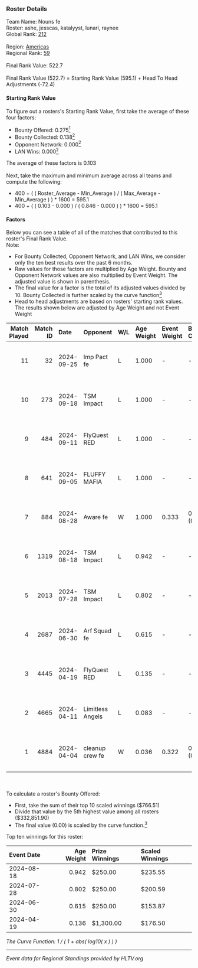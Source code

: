 ### Roster Details<br />
Team Name: Nouns fe<br />
Roster: ashe, jesscas, katalyyst, lunari, raynee<br />
Global Rank: [212](../../standings_global_2024_09_26.md)<br />
<br />
Region: [Americas]( ../../standings_americas_2024_09_26.md)<br />
Regional Rank: [59]( ../../standings_americas_2024_09_26.md)<br />
<br />
Final Rank Value:  522.7<br />
<br />
Final Rank Value (522.7) = Starting Rank Value (595.1) + Head To Head Adjustments (-72.4)<br />

#### Starting Rank Value<br />
To figure out a rosters's Starting Rank Value, first take the average of these four factors:<br />
- Bounty Offered: 0.275[<sup>1</sup>](#table2)
- Bounty Collected: 0.138[<sup>2</sup>](#table1)
- Opponent Network: 0.000[<sup>2</sup>](#table1)
- LAN Wins: 0.000[<sup>2</sup>](#table1)

The average of these factors is 0.103<br />
<br />
Next, take the maximum and minimum average across all teams and compute the following:<br />
- 400 + ( ( Roster_Average - Min_Average ) / ( Max_Average - Min_Average ) ) * 1600 = 595.1
- 400 + ( ( 0.103 - 0.000 ) / ( 0.846 - 0.000 ) ) * 1600 = 595.1


#### Factors<br />
Below you can see a table of all of the matches that contributed to this roster's Final Rank Value.<br />
Note:<br />

- For Bounty Collected, Opponent Network, and LAN Wins, we consider only the ten best results over the past 6 months.
- Raw values for those factors are multiplied by Age Weight. Bounty and Opponent Network values are also multiplied by Event Weight. The adjusted value is shown in parenthesis.
- The final value for a factor is the total of its adjusted values divided by 10. Bounty Collected is further scaled by the curve function[<sup>3</sup>](#curveFunction)
- Head to head adjustments are based on rosters' starting rank values. The results shown below are adjusted by Age Weight and not Event Weight
<span id="table1"></span><br />


| Match Played | Match ID | Date       | Opponent         | W/L | Age Weight | Event Weight | Bounty Collected | Opponent Network | LAN Wins  | H2H Adj. | Roster                                   |
| -: | -: | :- | :- | :- | :- | :- | :- | :- | :- | -: | :- |
|           11 |       32 | 2024-09-25 | Imp Pact fe      | L   | 1.000      | -            | -                | -                | -         |   -12.75 | ashe, jesscas, katalyyst, lunari, raynee |
|           10 |      273 | 2024-09-18 | TSM Impact       | L   | 1.000      | -            | -                | -                | -         |    -9.65 | ashe, jesscas, katalyyst, lunari, raynee |
|            9 |      484 | 2024-09-11 | FlyQuest RED     | L   | 1.000      | -            | -                | -                | -         |    -8.84 | ashe, jesscas, katalyyst, lunari, raynee |
|            8 |      641 | 2024-09-05 | FLUFFY MAFIA     | L   | 1.000      | -            | -                | -                | -         |   -18.34 | ashe, jesscas, katalyyst, lunari, raynee |
|            7 |      884 | 2024-08-28 | Aware fe         | W   | 1.000      | 0.333        | 0.000 (0.000)    | 0.000 (0.000)    | 0 (0.000) |     8.69 | ashe, jesscas, katalyyst, lunari, raynee |
|            6 |     1319 | 2024-08-18 | TSM Impact       | L   | 0.942      | -            | -                | -                | -         |   -10.78 | ashe, jesscas, katalyyst, lunari, raynee |
|            5 |     2013 | 2024-07-28 | TSM Impact       | L   | 0.802      | -            | -                | -                | -         |    -9.91 | ashe, jesscas, katalyyst, lunari, raynee |
|            4 |     2687 | 2024-06-30 | Arf Squad fe     | L   | 0.615      | -            | -                | -                | -         |    -8.30 | ashe, daria, jesscas, katalyyst, raynee  |
|            3 |     4445 | 2024-04-19 | FlyQuest RED     | L   | 0.135      | -            | -                | -                | -         |    -1.63 | ashe, katalyyst, Knopk@, lunari, tokkis  |
|            2 |     4665 | 2024-04-11 | Limitless Angels | L   | 0.083      | -            | -                | -                | -         |    -1.33 | ashe, jesscas, katalyyst, lunari, tokkis |
|            1 |     4884 | 2024-04-04 | cleanup crew fe  | W   | 0.036      | 0.322        | 0.000 (0.000)    | 0.000 (0.000)    | 0 (0.000) |     0.43 | ashe, jesscas, katalyyst, lunari, tokkis |

<br />
<span id="table2"></span><br />
To calculate a roster's Bounty Offered:<br />

- First, take the sum of their top 10 scaled winnings ($766.51)
- Divide that value by the 5th highest value among all rosters ($332,851.90)
- The final value (0.00) is scaled by the curve function.[<sup>3</sup>](#curveFunction)

Top ten winnings for this roster:<br />

| Event Date | Age Weight | Prize Winnings | Scaled Winnings |
| :- | -: | :- | :- |
| 2024-08-18 |      0.942 | $250.00        | $235.55         |
| 2024-07-28 |      0.802 | $250.00        | $200.59         |
| 2024-06-30 |      0.615 | $250.00        | $153.87         |
| 2024-04-19 |      0.136 | $1,300.00      | $176.50         |


<span id="curveFunction"></span>_The Curve Function: 1 / ( 1 + abs( log10( x ) ) )_<br />

---
_Event data for Regional Standings provided by HLTV.org_<br />
